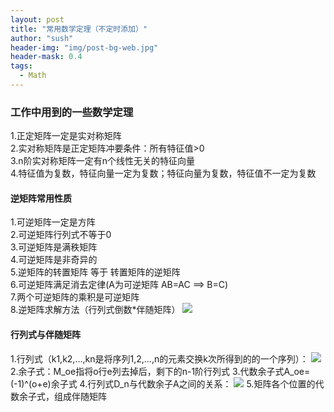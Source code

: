 ```yaml
---
layout: post
title: "常用数学定理（不定时添加）"
author: "sush"
header-img: "img/post-bg-web.jpg"
header-mask: 0.4
tags:
  - Math
---
```

### **工作中用到的一些数学定理**
1.正定矩阵一定是实对称矩阵  
2.实对称矩阵是正定矩阵冲要条件：所有特征值>0  
3.n阶实对称矩阵一定有n个线性无关的特征向量  
4.特征值为复数，特征向量一定为复数；特征向量为复数，特征值不一定为复数  

#### 逆矩阵常用性质 ####
1.可逆矩阵一定是方阵  
2.可逆矩阵行列式不等于0  
3.可逆矩阵是满秩矩阵  
4.可逆矩阵是非奇异的  
5.逆矩阵的转置矩阵 等于 转置矩阵的逆矩阵  
6.可逆矩阵满足消去定律(A为可逆矩阵 AB=AC ==> B=C)  
7.两个可逆矩阵的乘积是可逆矩阵  
8.逆矩阵求解方法（行列式倒数*伴随矩阵）
<img src="http://latex.codecogs.com/gif.latex? A^{-1}=\frac{1}{|A|}A^*">


#### 行列式与伴随矩阵 ####
1.行列式（k1,k2,…,kn是将序列1,2,…,n的元素交换k次所得到的的一个序列）：
<img src="http://latex.codecogs.com/gif.latex? D=\sum(-1)^k a_{1k_1} a_{2k_2}...a_{nk_n}">
2.余子式：M_oe指将o行e列去掉后，剩下的n-1阶行列式
3.代数余子式A_oe=(-1)^(o+e)余子式
4.行列式D_n与代数余子A之间的关系：
<img src="http://latex.codecogs.com/gif.latex? D_n=a_{1j}A_{1j}+a_{2j}A_{2j}+……+a_{nj}A_{nj}">
5.矩阵各个位置的代数余子式，组成伴随矩阵



